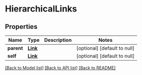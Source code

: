 # HierarchicalLinks

## Properties
Name | Type | Description | Notes
------------ | ------------- | ------------- | -------------
**parent** | [**Link**](Link.md) |  | [optional] [default to null]
**self** | [**Link**](Link.md) |  | [optional] [default to null]

[[Back to Model list]](../README.md#documentation-for-models) [[Back to API list]](../README.md#documentation-for-api-endpoints) [[Back to README]](../README.md)



